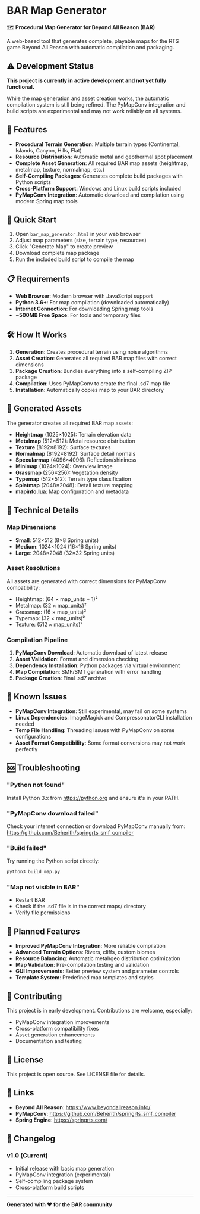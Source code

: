# BAR Map Generator

🗺️ **Procedural Map Generator for Beyond All Reason (BAR)**

A web-based tool that generates complete, playable maps for the RTS game Beyond All Reason with automatic compilation and packaging.

## ⚠️ Development Status

**This project is currently in active development and not yet fully functional.**

While the map generation and asset creation works, the automatic compilation system is still being refined. The PyMapConv integration and build scripts are experimental and may not work reliably on all systems.

## 🎯 Features

- **Procedural Terrain Generation**: Multiple terrain types (Continental, Islands, Canyon, Hills, Flat)
- **Resource Distribution**: Automatic metal and geothermal spot placement
- **Complete Asset Generation**: All required BAR map assets (heightmap, metalmap, texture, normalmap, etc.)
- **Self-Compiling Packages**: Generates complete build packages with Python scripts
- **Cross-Platform Support**: Windows and Linux build scripts included
- **PyMapConv Integration**: Automatic download and compilation using modern Spring map tools

## 🚀 Quick Start

1. Open `bar_map_generator.html` in your web browser
2. Adjust map parameters (size, terrain type, resources)
3. Click "Generate Map" to create preview
4. Download complete map package
5. Run the included build script to compile the map

## 📋 Requirements

- **Web Browser**: Modern browser with JavaScript support
- **Python 3.6+**: For map compilation (downloaded automatically)
- **Internet Connection**: For downloading Spring map tools
- **~500MB Free Space**: For tools and temporary files

## 🛠️ How It Works

1. **Generation**: Creates procedural terrain using noise algorithms
2. **Asset Creation**: Generates all required BAR map files with correct dimensions
3. **Package Creation**: Bundles everything into a self-compiling ZIP package
4. **Compilation**: Uses PyMapConv to create the final .sd7 map file
5. **Installation**: Automatically copies map to your BAR directory

## 📁 Generated Assets

The generator creates all required BAR map assets:

- **Heightmap** (1025×1025): Terrain elevation data
- **Metalmap** (512×512): Metal resource distribution  
- **Texture** (8192×8192): Surface textures
- **Normalmap** (8192×8192): Surface detail normals
- **Specularmap** (4096×4096): Reflection/shininess
- **Minimap** (1024×1024): Overview image
- **Grassmap** (256×256): Vegetation density
- **Typemap** (512×512): Terrain type classification
- **Splatmap** (2048×2048): Detail texture mapping
- **mapinfo.lua**: Map configuration and metadata

## 🔧 Technical Details

### Map Dimensions
- **Small**: 512×512 (8×8 Spring units)
- **Medium**: 1024×1024 (16×16 Spring units) 
- **Large**: 2048×2048 (32×32 Spring units)

### Asset Resolutions
All assets are generated with correct dimensions for PyMapConv compatibility:
- Heightmap: (64 × map_units + 1)²
- Metalmap: (32 × map_units)²
- Grassmap: (16 × map_units)²
- Typemap: (32 × map_units)²
- Texture: (512 × map_units)²

### Compilation Pipeline
1. **PyMapConv Download**: Automatic download of latest release
2. **Asset Validation**: Format and dimension checking
3. **Dependency Installation**: Python packages via virtual environment
4. **Map Compilation**: SMF/SMT generation with error handling
5. **Package Creation**: Final .sd7 archive

## 🐛 Known Issues

- **PyMapConv Integration**: Still experimental, may fail on some systems
- **Linux Dependencies**: ImageMagick and CompressonatorCLI installation needed
- **Temp File Handling**: Threading issues with PyMapConv on some configurations
- **Asset Format Compatibility**: Some format conversions may not work perfectly

## 🆘 Troubleshooting

### "Python not found"
Install Python 3.x from https://python.org and ensure it's in your PATH.

### "PyMapConv download failed"
Check your internet connection or download PyMapConv manually from:
https://github.com/Beherith/springrts_smf_compiler

### "Build failed"
Try running the Python script directly:
```bash
python3 build_map.py
```

### "Map not visible in BAR"
- Restart BAR
- Check if the .sd7 file is in the correct maps/ directory
- Verify file permissions

## 🔮 Planned Features

- **Improved PyMapConv Integration**: More reliable compilation
- **Advanced Terrain Options**: Rivers, cliffs, custom biomes
- **Resource Balancing**: Automatic metal/geo distribution optimization
- **Map Validation**: Pre-compilation testing and validation
- **GUI Improvements**: Better preview system and parameter controls
- **Template System**: Predefined map templates and styles

## 🤝 Contributing

This project is in early development. Contributions are welcome, especially:

- PyMapConv integration improvements
- Cross-platform compatibility fixes
- Asset generation enhancements
- Documentation and testing

## 📄 License

This project is open source. See LICENSE file for details.

## 🔗 Links

- **Beyond All Reason**: https://www.beyondallreason.info/
- **PyMapConv**: https://github.com/Beherith/springrts_smf_compiler
- **Spring Engine**: https://springrts.com/

## 📝 Changelog

### v1.0 (Current)
- Initial release with basic map generation
- PyMapConv integration (experimental)
- Self-compiling package system
- Cross-platform build scripts

---

**Generated with ❤️ for the BAR community**
